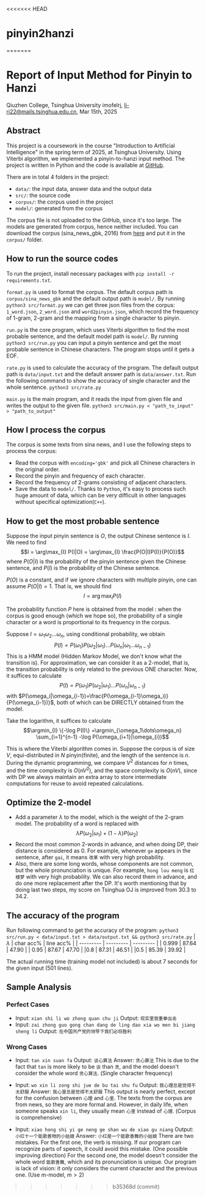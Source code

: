 <<<<<<< HEAD
# pinyin2hanzi
=======
# Report of Input Method for Pinyin to Hanzi
Qiuzhen College, Tsinghua University
imofelrj, li-rj22@mails.tsinghua.edu.cn, Mar 15th, 2025

## Abstract
This project is a coursework in the course "Introduction to Artificial Intelligence" in the spring term of 2025, at Tsinghua University. Using Viterbi algorithm, we implemented a pinyin-to-hanzi input method. The project is written in Python and the code is available at [GitHub](https://github.com/imofelrj/pinyin2hanzi).

There are in total 4 folders in the project:
- `data/`: the input data, answer data and the output data
- `src/`: the source code
- `corpus/`: the corpus used in the project
- `model/`: generated from the corpus

The corpus file is not uploaded to the GitHub, since it's too large. 
The models are generated from corpus, hence neither included.
You can download the corpus (sina_news_gbk, 2016) from [here](https://cloud.tsinghua.edu.cn/d/88327bd9678a45428abf/) and put it in the `corpus/` folder.

## How to run the source codes
To run the project, install necessary packages with
```pip install -r requirements.txt```.

`format.py` is used to format the corpus. The default corpus path is `corpus/sina_news_gbk` and the default output path is `model/`. By running
```python3 src/format.py```
we can get three json files from the corpus: `1_word.json`, `2_word.json` and `word2pinyin.json`, which record the frequency of 1-gram, 2-gram and the mapping from a single character to pinyin.

`run.py` is the core program, which uses Viterbi algorithm to find the most probable sentence, and the default model path is `model/`. By running
```python3 src/run.py```
you can input a pinyin sentence and get the most probable sentence in Chinese characters. The program stops until it gets a EOF.

`rate.py` is used to calculate the accuracy of the program. The default output path is `data/input.txt` and the default answer path is `data/answer.txt`. Run the following command to show the accuracy of single character and the whole sentence.
```python3 src/rate.py```

`main.py` is the main program, and it reads the input from given file and writes the output to the given file. 
```python3 src/main.py < "path_to_input" > "path_to_output"```

## How I process the corpus
The corpus is some texts from sina news, and I use the following steps to process the corpus:
- Read the corpus with `encoding='gbk'` and pick all Chinese characters in the original order.
- Record the pinyin and frequency of each character.
- Record the frequency of 2-grams consisting of adjacent characters.
- Save the data to `model/`.
Thanks to `Python`, it's easy to process such huge amount of data, which can be very difficult in other languages without specifical optimization(`C++`).

## How to get the most probable sentence
Suppose the input pinyin sentence is $O$, the output Chinese sentence is $I$. We need to find
$$I = \arg\max_{I} P(I|O) = \arg\max_{I} \frac{P(O|I)P(I)}{P(O)}$$
where $P(O|I)$ is the probability of the pinyin sentence given the Chinese sentence, and $P(I)$ is the probability of the Chinese sentence.

$P(O)$ is a constant, and if we ignore characters with multiple pinyin, one can assume $P(O|I)=1$. That is, we should find $$I=\arg\max_{I} P(I)$$

The probability function $P$ here is obtained from the model : when the corpus is good enough (which we hope so), the probability of a single character or a word is proportional to its frequency in the corpus. 

Suppose $I=\omega_1\omega_2\dots\omega_n$, using conditional probability, we obtain
$$P(I)=P(\omega_1)P(\omega_2|\omega_1)\dots P(\omega_n|\omega_1\dots\omega_{n-1})$$
This is a HMM model (Hidden Markov Model, we don't know what the transition is). For approximation, we can consider it as a 2-model, that is, the transition probability is only related to the previous ONE character. Now, it suffices to calculate
$$P(I)=P(\omega_1)P(\omega_2|\omega_1)\dots P(\omega_n|\omega_{n-1})$$
with $P(\omega_i|\omega_{i-1})=\frac{P(\omega_{i-1}\omega_i)}{P(\omega_{i-1})}$, both of which can be DIRECTLY obtained from the model.

Take the logarithm, it suffices to calculate
$$\argmin_{I} \{-\log P(I)\} =\argmin_{\omega_1\dots\omega_n} \sum_{i=1}^{n-1} -\log P(\omega_{i+1}|\omega_{i})$$

This is where the Viterbi algorithm comes in. Suppose the corpus is of size $V$, equi-distributed in $N$ pinyin(finite), and the length of the sentence is $n$. During the dynamic programming, we compare $V^2$ distances for $n$ times, and the time complexity is $O(nV^2)$, and the space complexity is $O(nV)$, since with DP we always maintain an extra array to store intermediate computations for reuse to avoid repeated calculations.

## Optimize the 2-model
- Add a parameter $\lambda$ to the model, which is the weight of the 2-gram model. The probability of a word is replaced with
$$\lambda P(\omega_2|\omega_1)+(1-\lambda)P(\omega_2)$$
- Record the most common 2-words in advance, and when doing DP, their distance is considered as $0$. For example, whenever `ge` appears in the sentence, after `gai`, it means `改革` with very high probability.
- Also, there are some long words, whose components are not common, but the whole pronunciation is unique. For example, `hong lou meng` is `红楼梦` with very high probability. We can also record them in advance, and do one more replacement after the DP.
It's worth mentioning that by doing last two steps, my score on Tsinghua OJ is improved from 30.3 to 34.2.

## The accuracy of the program
Run following command to get the accuracy of the program:
```python3 src/run.py < data/input.txt > data/output.txt && python3 src/rate.py```
| $\lambda$ | char acc% | line acc% |
| --------- | --------- | --------- |
| 0.999       | 87.64     |  47.90    |
| 0.95        | 87.67     |  47.70    |
|0.8      | 87.31     |  46.51    |
|0.5      | 85.39     |  39.92   |

The actual running time (training model not included) is about 7 seconds for the given input (501 lines).

## Sample Analysis
### Perfect Cases
- Input: `xian shi li wo zhong quan chu ji`
  Output: `现实里我重拳出击`
- Input: `zai zhong guo gong chan dang de ling dao xia wo men bi jiang sheng li`
  Output: `在中国共产党的领导下我们必将胜利`

### Wrong Cases
- Input: `tan xin suan fa`
  Output: `谈心算法`
  Answer: `贪心算法`
This is due to the fact that `tan` is more likely to be `谈` than `贪`, and the model doesn't consider the whole word `贪心算法`. (Single character frequency)

- Input: `wo xin li zong shi jue de bu tai shu fu`
  Output: `我心理总是觉得不太舒服`
  Answer: `我心里总是觉得不太舒服`
This output is nearly perfect, except for the confusion between `心理` and `心里`. The texts from the corpus are from news, so they are more formal and. However, in daily life, when someone speaks `xin li`, they usually mean `心里` instead of `心理`. (Corpus is comprehensive)

- Input: `xiao hong shi yi ge neng ge shan wu de xiao gu niang`
  Output: `小红十一个能歌善物的小姑娘`
  Answer: `小红是一个能歌善舞的小姑娘`
There are two mistakes. For the first one, the verb is missing. If our program can recognize parts of speech, it could avoid this mistake. (One possible improving direction)
For the second one, the model doesn't consider the whole word `能歌善舞`,
which and its pronunciation is unique. Our program is lack of vision: it only considers the current character and the previous one. (Use $m$-model, $m>2$)
>>>>>>> b35368d (commit)
